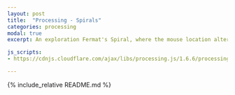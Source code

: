 ```yaml
---
layout: post
title:  "Processing - Spirals"
categories: processing
modal: true
excerpt: An exploration Fermat's Spiral, where the mouse location alters the  spacing of points in the spiral.

js_scripts:
- https://cdnjs.cloudflare.com/ajax/libs/processing.js/1.6.6/processing.js

---
```


<canvas data-processing-sources="spirals.pde"></canvas>

{% include_relative README.md %}

